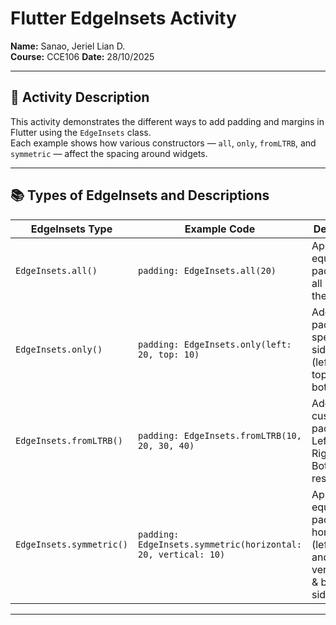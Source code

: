 # Flutter EdgeInsets Activity

**Name:** Sanao, Jeriel Lian D.  
**Course:** CCE106
**Date:** 28/10/2025

---

## 📝 Activity Description

This activity demonstrates the different ways to add padding and margins in Flutter using the `EdgeInsets` class.  
Each example shows how various constructors — `all`, `only`, `fromLTRB`, and `symmetric` — affect the spacing around widgets.

---

## 📚 Types of EdgeInsets and Descriptions

| EdgeInsets Type          | Example Code                                                  | Description                                                                               |
| ------------------------ | ------------------------------------------------------------- | ----------------------------------------------------------------------------------------- |
| `EdgeInsets.all()`       | `padding: EdgeInsets.all(20)`                                 | Applies equal padding on all sides of the widget.                                         |
| `EdgeInsets.only()`      | `padding: EdgeInsets.only(left: 20, top: 10)`                 | Adds padding to specific sides only (left, right, top, bottom).                           |
| `EdgeInsets.fromLTRB()`  | `padding: EdgeInsets.fromLTRB(10, 20, 30, 40)`                | Adds custom padding for Left, Top, Right, and Bottom respectively.                        |
| `EdgeInsets.symmetric()` | `padding: EdgeInsets.symmetric(horizontal: 20, vertical: 10)` | Applies equal padding for horizontal (left & right) and/or vertical (top & bottom) sides. |

---

```

```
